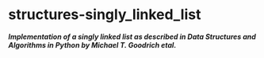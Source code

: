 # structures-singly_linked_list
***Implementation of a singly linked list as described in Data Structures and Algorithms in Python by Michael T. Goodrich etal.***
